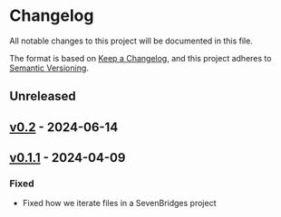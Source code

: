 # Changelog

All notable changes to this project will be documented in this file.

The format is based on [Keep a Changelog](https://keepachangelog.com/en/1.0.0/),
and this project adheres to [Semantic Versioning](https://semver.org/spec/v2.0.0.html).

## Unreleased

## [v0.2](https://github.com/NGS360/PAML/releases/tag/v0.2) - 2024-06-14

## [v0.1.1](https://github.com/NGS360/PAML/releases/tag/v0.1.1) - 2024-04-09

### Fixed

- Fixed how we iterate files in a SevenBridges project
